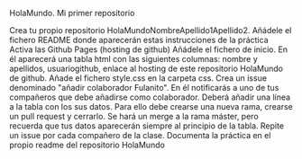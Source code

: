 HolaMundo. Mi primer repositorio

Crea tu propio repositorio HolaMundoNombreApellido1Apellido2. Añádele el fichero README donde aparecerán estas instrucciones de la práctica
Activa las Github Pages (hosting de github)
Añádele el fichero de inicio. En él aparecerá una tabla html con las siguientes columnas: nombre y apellidos, usuariogithub, enlace al hosting de este repositorio HolaMundo de  github.
Añade el fichero style.css en la carpeta css. 
Crea un issue denominado "añadir colaborador Fulanito". En él notificarás a uno de tus compañeros que debe añadirse como colaborador. Deberá añadir una línea a la tabla con los sus datos. Para ello debe crearse una nueva rama, crearse un pull request y cerrarlo. Se hará un merge a la rama máster, pero recuerda que tus datos aparecerán  siempre al principio de la tabla.
Repite un issue por cada compañero de la clase.
Documenta la práctica en el propio readme del repositorio HolaMundo
